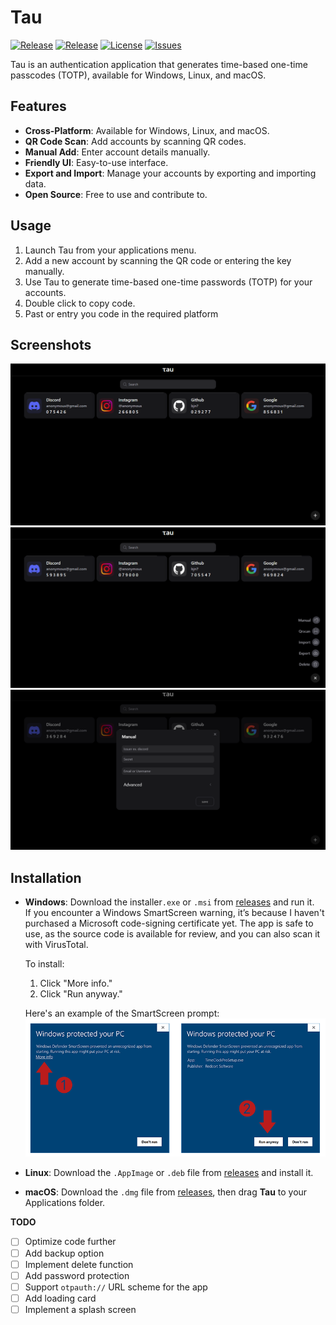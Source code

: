 # Tau

[![Release](https://github.com/bjn7/tau/actions/workflows/release.yml/badge.svg)](https://github.com/bjn7/tau/actions/workflows/release.yml)
[![Release](https://img.shields.io/github/v/release/bjn7/tau?include_prereleases)](https://github.com/bjn7/Tau/releases)
[![License](https://img.shields.io/github/license/bjn7/tau)](https://github.com/bjn7/Tau/blob/main/LICENSE)
[![Issues](https://img.shields.io/github/issues-raw/bjn7/tau)](https://github.com/bjn7/Tau/issues)

Tau is an authentication application that generates time-based one-time passcodes (TOTP), available for Windows, Linux, and macOS.

## Features

- **Cross-Platform**: Available for Windows, Linux, and macOS.
- **QR Code Scan**: Add accounts by scanning QR codes.
- **Manual Add**: Enter account details manually.
- **Friendly UI**: Easy-to-use interface.
- **Export and Import**: Manage your accounts by exporting and importing data.
- **Open Source**: Free to use and contribute to.

## Usage

1. Launch Tau from your applications menu.
2. Add a new account by scanning the QR code or entering the key manually.
3. Use Tau to generate time-based one-time passwords (TOTP) for your accounts.
4. Double click to copy code.
5. Past or entry you code in the required platform

## Screenshots

  <img src="https://raw.githubusercontent.com/bjn7/Tau/main/static/Main.png"/>
  <img src="https://raw.githubusercontent.com/bjn7/Tau/main/static/Menu.png"/>
  <img src="https://raw.githubusercontent.com/bjn7/Tau/main/static/Manual.png"/>

## Installation

- **Windows**: Download the installer`.exe` or `.msi` from [releases](https://github.com/bjn7/Tau/releases) and run it.  
  If you encounter a Windows SmartScreen warning, it’s because I haven't purchased a Microsoft code-signing certificate yet. The app is safe to use, as the source code is available for review, and you can also scan it with VirusTotal.

  To install:

  1. Click "More info."
  2. Click "Run anyway."

  Here's an example of the SmartScreen prompt:
  <img src="https://raw.githubusercontent.com/bjn7/Tau/main/windowsSmartscreen.png"/>

- **Linux**: Download the `.AppImage` or `.deb` file from [releases](https://github.com/bjn7/Tau/releases) and install it.
- **macOS**: Download the `.dmg` file from [releases](https://github.com/bjn7/Tau/releases), then drag **Tau** to your Applications folder.

**TODO**

- [ ] Optimize code further
- [ ] Add backup option
- [ ] Implement delete function
- [ ] Add password protection
- [ ] Support `otpauth://` URL scheme for the app
- [ ] Add loading card
- [ ] Implement a splash screen
